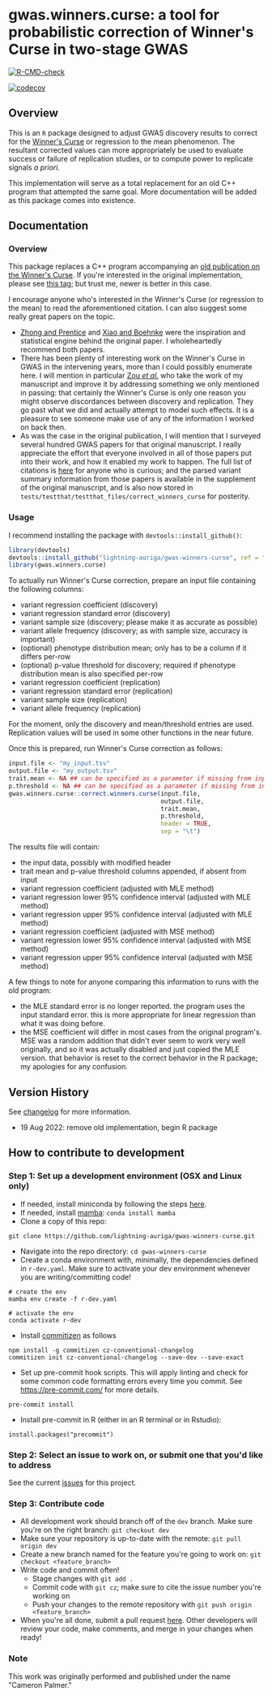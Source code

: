 # gwas.winners.curse: a tool for probabilistic correction of Winner's Curse in two-stage GWAS

<!-- badges: start -->
[![R-CMD-check](https://github.com/lightning-auriga/gwas-winners-curse/actions/workflows/R-CMD-check.yaml/badge.svg)](https://github.com/lightning-auriga/gwas-winners-curse/actions/workflows/R-CMD-check.yaml)

[![codecov](https://codecov.io/gh/lightning-auriga/gwas-winners-curse/branch/default/graph/badge.svg?token=IIPN9LBZNQ)](https://codecov.io/gh/lightning-auriga/gwas-winners-curse)
<!-- badges: end -->



## Overview

This is an `R` package designed to adjust GWAS discovery results to correct
for the [Winner's Curse](https://en.wikipedia.org/wiki/Winner%27s_curse) or
regression to the mean phenomenon. The resultant corrected values can more
appropriately be used to evaluate success or failure of replication studies,
or to compute power to replicate signals _a priori_.

This implementation will serve as a total replacement for an old C++ program
that attempted the same goal. More documentation will be added as this package
comes into existence.

## Documentation

### Overview

This package replaces a C++ program accompanying an [old publication on the Winner's Curse](https://doi.org/10.1371/journal.pgen.1006916).
If you're interested in the original implementation, please see [this tag](https://github.com/lightning-auriga/gwas-winners-curse/tree/1.0.0-beta.2);
but trust me, newer is better in this case.

I encourage anyone who's interested in the Winner's Curse (or regression to the mean) to read the aforementioned citation. I can
also suggest some really great papers on the topic.

- [Zhong and Prentice](https://doi.org/10.1093%2Fbiostatistics%2Fkxn001) and [Xiao and Boehnke](https://doi.org/10.1002/gepi.20398)
  were the inspiration and statistical engine behind the original paper. I wholeheartedly recommend both papers.
- There has been plenty of interesting work on the Winner's Curse in GWAS in the intervening years, more than I could possibly enumerate
  here. I will mention in particular [Zou _et al._](https://www.biorxiv.org/content/10.1101/856898v1.full.pdf) who take the work
  of my manuscript and improve it by addressing something we only mentioned in passing: that certainly the Winner's Curse is only one
  reason you might observe discordances between discovery and replication. They go past what we did and actually attempt to model
  such effects. It is a pleasure to see someone make use of any of the information I worked on back then.
- As was the case in the original publication, I will mention that I surveyed several hundred GWAS papers for that original manuscript.
  I really appreciate the effort that everyone involved in all of those papers put into their work, and how it enabled my work to happen.
  The full list of citations is [here](https://doi.org/10.1371/journal.pgen.1006916.s012) for anyone who is curious; and the parsed 
  variant summary information from those papers is available in the supplement of the original manuscript, and is also now stored in 
  `tests/testthat/testthat_files/correct_winners_curse` for posterity.

### Usage

I recommend installing the package with `devtools::install_github()`:

```r
library(devtools)
devtools::install_github("lightning-auriga/gwas-winners-curse", ref = "default")
library(gwas.winners.curse)
```

To actually run Winner's Curse correction, prepare an input file containing the following columns:

- variant regression coefficient (discovery)
- variant regression standard error (discovery)
- variant sample size (discovery; please make it as accurate as possible)
- variant allele frequency (discovery; as with sample size, accuracy is important)
- (optional) phenotype distribution mean; only has to be a column if it differs per-row
- (optional) p-value threshold for discovery; required if phenotype distribution mean is also specified per-row
- variant regression coefficient (replication)
- variant regression standard error (replication)
- variant sample size (replication)
- variant allele frequency (replication)

For the moment, only the discovery and mean/threshold entries are used. Replication values will be used in some
other functions in the near future.

Once this is prepared, run Winner's Curse correction as follows:

```r
input.file <- "my_input.tsv"
output.file <- "my_output.tsv"
trait.mean <- NA ## can be specified as a parameter if missing from input file
p.threshold <- NA ## can be specified as a parameter if missing from input file
gwas.winners.curse::correct.winners.curse(input.file,
                                          output.file,
                                          trait.mean,
                                          p.threshold,
                                          header = TRUE,
                                          sep = "\t")
```

The results file will contain:

- the input data, possibly with modified header
- trait mean and p-value threshold columns appended, if absent from input
- variant regression coefficient (adjusted with MLE method)
- variant regression lower 95% confidence interval (adjusted with MLE method)
- variant regression upper 95% confidence interval (adjusted with MLE method)
- variant regression coefficient (adjusted with MSE method)
- variant regression lower 95% confidence interval (adjusted with MSE method)
- variant regression upper 95% confidence interval (adjusted with MSE method)

A few things to note for anyone comparing this information to runs with the old program:

- the MLE standard error is no longer reported. the program uses the input standard error.
  this is more appropriate for linear regression than what it was doing before.
- the MSE coefficient will differ in most cases from the original program's. MSE was a random
  addition that didn't ever seem to work very well originally, and so it was actually disabled
  and just copied the MLE version. that behavior is reset to the correct behavior in the R package;
  my apologies for any confusion.

## Version History
See [changelog](CHANGELOG.md) for more information.
 * 19 Aug 2022: remove old implementation, begin R package

## How to contribute to development

### Step 1: Set up a development environment (OSX and Linux only)

- If needed, install miniconda by following the steps [here](https://docs.conda.io/en/latest/miniconda.html).
- If needed, install [mamba](https://github.com/mamba-org/mamba): `conda install mamba`
- Clone a copy of this repo: 

```
git clone https://github.com/lightning-auriga/gwas-winners-curse.git
```

- Navigate into the repo directory: `cd gwas-winners-curse`
- Create a conda environment with, minimally, the dependencies defined in `r-dev.yaml`.  Make sure to activate your dev environment whenever you are writing/committing code!

```
# create the env
mamba env create -f r-dev.yaml

# activate the env
conda activate r-dev
```

- Install [commitizen](https://github.com/commitizen/cz-cli) as follows

```
npm install -g commitizen cz-conventional-changelog
commitizen init cz-conventional-changelog --save-dev --save-exact
```

- Set up pre-commit hook scripts.  This will apply linting and check for some common code formatting errors every time you commit.  See https://pre-commit.com/ for more details.  

```
pre-commit install
```

- Install pre-commit in R (either in an R terminal or in Rstudio):

```{r}
install.packages("precommit")
```

### Step 2: Select an issue to work on, or submit one that you'd like to address

See the current [issues](https://github.com/lightning-auriga/gwas-winners-curse/issues) for this project.

### Step 3: Contribute code

- All development work should branch off of the `dev` branch.  Make sure you're on the right branch: `git checkout dev`
- Make sure your repository is up-to-date with the remote: `git pull origin dev`
- Create a new branch named for the feature you're going to work on: `git checkout <feature_branch>`
- Write code and commit often!
    - Stage changes with `git add .`
    - Commit code with `git cz`; make sure to cite the issue number you're working on
    - Push your changes to the remote repository with `git push origin <feature_branch>`
- When you're all done, submit a pull request [here](https://github.com/lightning-auriga/gwas-winners-curse/pulls).  Other developers will review your code, make comments, and merge in your changes when ready!


### Note

This work was originally performed and published under the name "Cameron Palmer."
